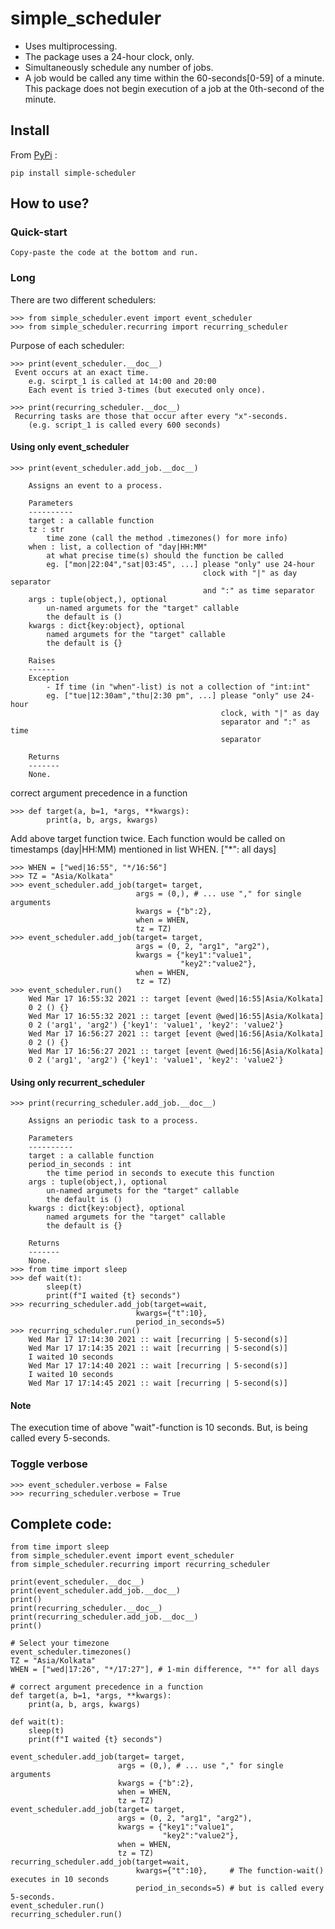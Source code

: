 # simple_scheduler
- Uses multiprocessing.
- The package uses a 24-hour clock, only.
- Simultaneously schedule any number of jobs.
- A job would be called any time within the 60-seconds[0-59] of a minute. This
  package does not begin execution of a job at the 0th-second of the minute.

## Install
From [PyPi](https://pypi.org/project/simple_scheduler/) :

    pip install simple-scheduler

## How to use?

### Quick-start
    Copy-paste the code at the bottom and run.
    
### Long
There are two different schedulers:

    >>> from simple_scheduler.event import event_scheduler    
    >>> from simple_scheduler.recurring import recurring_scheduler
    
Purpose of each scheduler:

    >>> print(event_scheduler.__doc__)
     Event occurs at an exact time.
        e.g. scirpt_1 is called at 14:00 and 20:00
        Each event is tried 3-times (but executed only once).
        
    >>> print(recurring_scheduler.__doc__)
     Recurring tasks are those that occur after every "x"-seconds.
        (e.g. script_1 is called every 600 seconds)
        
#### Using only event_scheduler

    >>> print(event_scheduler.add_job.__doc__)

        Assigns an event to a process.

        Parameters
        ----------
        target : a callable function
        tz : str
            time zone (call the method .timezones() for more info)
        when : list, a collection of "day|HH:MM"
            at what precise time(s) should the function be called
            eg. ["mon|22:04","sat|03:45", ...] please "only" use 24-hour
                                               clock with "|" as day separator
                                               and ":" as time separator
        args : tuple(object,), optional
            un-named argumets for the "target" callable
            the default is ()
        kwargs : dict{key:object}, optional
            named argumets for the "target" callable
            the default is {}

        Raises
        ------
        Exception
            - If time (in "when"-list) is not a collection of "int:int"
            eg. ["tue|12:30am","thu|2:30 pm", ...] please "only" use 24-hour
                                                   clock, with "|" as day
                                                   separator and ":" as time
                                                   separator

        Returns
        -------
        None.

correct argument precedence in a function

    >>> def target(a, b=1, *args, **kwargs):
            print(a, b, args, kwargs)
      
Add above target function twice. Each function would be called on timestamps
(day|HH:MM) mentioned in list WHEN. ["*": all days]

    >>> WHEN = ["wed|16:55", "*/16:56"]
    >>> TZ = "Asia/Kolkata"
    >>> event_scheduler.add_job(target= target,
                                args = (0,), # ... use "," for single arguments
                                kwargs = {"b":2},
                                when = WHEN,
                                tz = TZ)
    >>> event_scheduler.add_job(target= target,
                                args = (0, 2, "arg1", "arg2"),
                                kwargs = {"key1":"value1",
                                          "key2":"value2"},
                                when = WHEN,
                                tz = TZ)
    >>> event_scheduler.run()
        Wed Mar 17 16:55:32 2021 :: target [event @wed|16:55|Asia/Kolkata]
        0 2 () {}
        Wed Mar 17 16:55:32 2021 :: target [event @wed|16:55|Asia/Kolkata]
        0 2 ('arg1', 'arg2') {'key1': 'value1', 'key2': 'value2'}
        Wed Mar 17 16:56:27 2021 :: target [event @wed|16:56|Asia/Kolkata]
        0 2 () {}
        Wed Mar 17 16:56:27 2021 :: target [event @wed|16:56|Asia/Kolkata]
        0 2 ('arg1', 'arg2') {'key1': 'value1', 'key2': 'value2'}

#### Using only recurrent_scheduler

    >>> print(recurring_scheduler.add_job.__doc__)

        Assigns an periodic task to a process.

        Parameters
        ----------
        target : a callable function
        period_in_seconds : int
            the time period in seconds to execute this function
        args : tuple(object,), optional
            un-named argumets for the "target" callable
            the default is ()
        kwargs : dict{key:object}, optional
            named argumets for the "target" callable
            the default is {}

        Returns
        -------
        None.
    >>> from time import sleep
    >>> def wait(t):
            sleep(t)
            print(f"I waited {t} seconds")
    >>> recurring_scheduler.add_job(target=wait,
                                kwargs={"t":10},
                                period_in_seconds=5)
    >>> recurring_scheduler.run()
        Wed Mar 17 17:14:30 2021 :: wait [recurring | 5-second(s)]
        Wed Mar 17 17:14:35 2021 :: wait [recurring | 5-second(s)]
        I waited 10 seconds
        Wed Mar 17 17:14:40 2021 :: wait [recurring | 5-second(s)]
        I waited 10 seconds
        Wed Mar 17 17:14:45 2021 :: wait [recurring | 5-second(s)]

#### Note
The execution time of above "wait"-function is 10 seconds.
But, is being called every 5-seconds.

### Toggle verbose

    >>> event_scheduler.verbose = False
    >>> recurring_scheduler.verbose = True
    
## Complete code:
```
from time import sleep
from simple_scheduler.event import event_scheduler
from simple_scheduler.recurring import recurring_scheduler

print(event_scheduler.__doc__)
print(event_scheduler.add_job.__doc__)
print()
print(recurring_scheduler.__doc__)
print(recurring_scheduler.add_job.__doc__)
print()

# Select your timezone
event_scheduler.timezones()
TZ = "Asia/Kolkata"
WHEN = ["wed|17:26", "*/17:27"], # 1-min difference, "*" for all days

# correct argument precedence in a function
def target(a, b=1, *args, **kwargs):
    print(a, b, args, kwargs)
    
def wait(t):
    sleep(t)
    print(f"I waited {t} seconds")

event_scheduler.add_job(target= target,
                        args = (0,), # ... use "," for single arguments
                        kwargs = {"b":2},
                        when = WHEN,
                        tz = TZ)
event_scheduler.add_job(target= target,
                        args = (0, 2, "arg1", "arg2"),
                        kwargs = {"key1":"value1",
                                  "key2":"value2"},
                        when = WHEN,
                        tz = TZ)
recurring_scheduler.add_job(target=wait,
                            kwargs={"t":10},     # The function-wait() executes in 10 seconds
                            period_in_seconds=5) # but is called every 5-seconds.
event_scheduler.run()
recurring_scheduler.run()
```